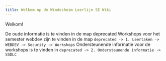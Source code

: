 ```yaml
---
title: Welkom op de Windesheim Leerlijn SE Wiki
---
```


Welkom!

De oude informatie is te vinden in de map deprecated
Workshops voor het semester webdev zijn te vinden in de map `deprecated -> 1. Leertaken -> WEBDEV -> Security -> Workshops`
Ondersteunende informatie voor de workshops is te vinden in `deprecated -> 2. Ondersteunende informatie -> SSDLC`

